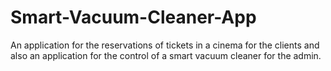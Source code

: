 # Smart-Vacuum-Cleaner-App
An application for the reservations of tickets in a cinema for the clients and also an application for the control of a smart vacuum cleaner for the admin.
